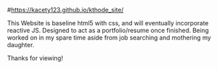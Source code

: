 #https://kacety123.github.io/kthode_site/

This Website is baseline html5 with css, and will eventually incorporate reactive JS.
Designed to act as a portfolio/resume once finished. 
Being worked on in my spare time aside from job searching and mothering my daughter. 

Thanks for viewing!
